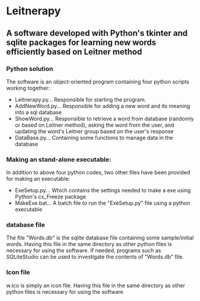 # Leitnerapy
## A software developed with Python's tkinter and sqlite packages for learning new words efficiently based on Leitner method




### Python solution
The software is an object-oriented program containing four python scripts working together:
- Leitnerapy.py... Responsible for starting the program.
- AddNewWord.py... Responsible for adding a new word and its meaning into a sql database
- ShowWord.py... Responsible to retrieve a word from database (randomly or based on Leitner method),
 asking the word from the user, and updating the word's Leitner group based on the user's response
- DataBase.py... Containing some functions to manage data in the database


### Making an stand-alone executable:
In addition to above four python codes, two other files have been provided for making an executable:
- ExeSetup.py... Which contains the settings needed to make a exe using Python's cx_Freeze package
- MakeExe.bat... A batch file to run the "ExeSetup.py" file using a python executable

### database file
The file "Words.db" is the sqlite database file containing some sample/initial words. Having this file in the same
 directory as other python files is necessary for using the software. If needed, programs such as SQLiteStudio can be used to
 investigate the contents of "Words.db" file.

### Icon file
w.ico is simply an icon file. Having this file in the same directory as other python files is necessary for using
 the software





